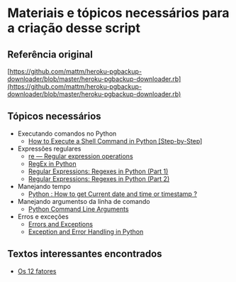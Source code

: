 # Materiais e tópicos necessários para a criação desse script

## Referência original

[https://github.com/mattm/heroku-pgbackup-downloader/blob/master/heroku-pgbackup-downloader.rb](https://github.com/mattm/heroku-pgbackup-downloader/blob/master/heroku-pgbackup-downloader.rb)

## Tópicos necessários

- Executando comandos no Python
  - [How to Execute a Shell Command in Python [Step-by-Step]](https://codefather.tech/blog/shell-command-python/)
- Expressões regulares
  - [re — Regular expression operations](https://docs.python.org/3/library/re.html)
  - [RegEx in Python](https://www.w3schools.com/python/python_regex.asp)
  - [Regular Expressions: Regexes in Python (Part 1)](https://realpython.com/regex-python/)
  - [Regular Expressions: Regexes in Python (Part 2)](https://realpython.com/regex-python-part-2/)
- Manejando tempo
  - [Python : How to get Current date and time or timestamp ?](https://thispointer.com/python-how-to-get-current-date-and-time-or-timestamp/)
- Manejando argumentso da linha de comando
  - [Python Command Line Arguments](https://realpython.com/python-command-line-arguments/)
- Erros e exceções
  - [Errors and Exceptions](https://docs.python.org/3/tutorial/errors.html)
  - [Exception and Error Handling in Python](https://www.datacamp.com/community/tutorials/exception-handling-python)

## Textos interessantes encontrados

- [Os 12 fatores](https://12factor.net/pt_br/)
